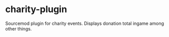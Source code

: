 # charity-plugin
Sourcemod plugin for charity events. Displays donation total ingame among other things.
